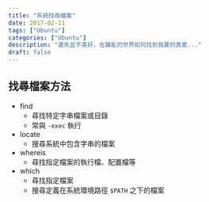 ```yaml
---
title: "系統找尋檔案"
date: 2017-02-11
tags: ["Ubuntu"]
categories: ["Ubuntu"]
description: "遺失並不美好，在雜亂的世界如何找到我要的真愛..."
draft: false
---
```


## 找尋檔案方法

- find
    - 尋找特定字串檔案或目錄
    - 常與 `-exec` 執行
- locate
    - 搜尋系統中包含字串的檔案
- whereis
    - 尋找指定檔案的執行檔、配置檔等
- which
    - 尋找指定檔案
    - 搜尋定義在系統環境路徑 `$PATH` 之下的檔案